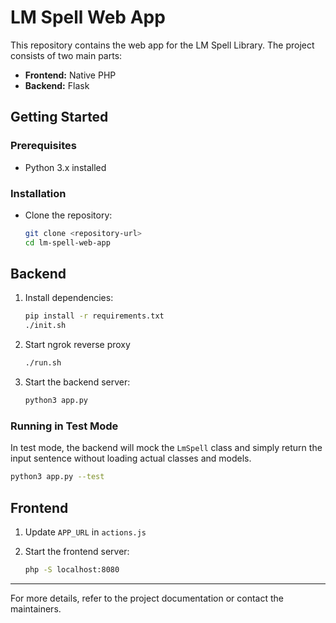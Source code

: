 # LM Spell Web App

This repository contains the web app for the LM Spell Library. The project consists of two main parts:

- **Frontend:** Native PHP
- **Backend:** Flask

## Getting Started

### Prerequisites

- Python 3.x installed

### Installation

- Clone the repository:
    ```bash
    git clone <repository-url>
    cd lm-spell-web-app
    ```

## Backend

1. Install dependencies:
    ```bash
    pip install -r requirements.txt
    ./init.sh
    ```

2. Start ngrok reverse proxy
    ```bash
    ./run.sh
    ```

3. Start the backend server:

    ```bash
    python3 app.py
    ```

### Running in Test Mode

In test mode, the backend will mock the `LmSpell` class and simply return the input sentence without loading actual classes and models.

```bash
python3 app.py --test
```


## Frontend
1. Update `APP_URL` in `actions.js`

2. Start the frontend server:

    ```bash
    php -S localhost:8080
    ```

---

For more details, refer to the project documentation or contact the maintainers.